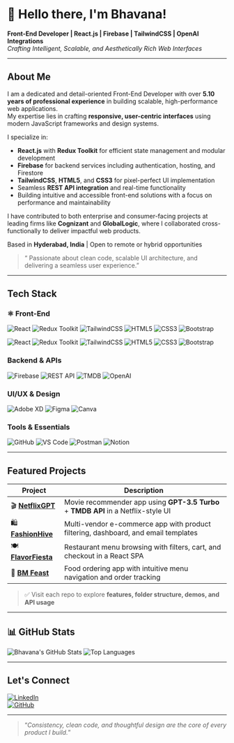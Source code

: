 # 👋 Hello there, I'm Bhavana!

 **Front-End Developer | React.js | Firebase | TailwindCSS | OpenAI Integrations**  
 *Crafting Intelligent, Scalable, and Aesthetically Rich Web Interfaces*

---

##  About Me

I am a dedicated and detail-oriented Front-End Developer with over **5.10 years of professional experience** in building scalable, high-performance web applications.  
My expertise lies in crafting **responsive, user-centric interfaces** using modern JavaScript frameworks and design systems.

I specialize in:
- **React.js** with **Redux Toolkit** for efficient state management and modular development  
- **Firebase** for backend services including authentication, hosting, and Firestore  
- **TailwindCSS**, **HTML5**, and **CSS3** for pixel-perfect UI implementation  
- Seamless **REST API integration** and real-time functionality  
- Building intuitive and accessible front-end solutions with a focus on performance and maintainability

I have contributed to both enterprise and consumer-facing projects at leading firms like **Cognizant** and **GlobalLogic**, where I collaborated cross-functionally to deliver impactful web products.

Based in **Hyderabad, India** | Open to remote or hybrid opportunities  

> “ Passionate about clean code, scalable UI architecture, and delivering a seamless user experience.”

---

##  Tech Stack

### ⚛️ Front-End
![React](https://img.shields.io/badge/-React-61DAFB?style=flat&logo=react)
![Redux Toolkit](https://img.shields.io/badge/-Redux_Toolkit-764ABC?style=flat&logo=redux)
![TailwindCSS](https://img.shields.io/badge/-TailwindCSS-38B2AC?style=flat&logo=tailwind-css)
![HTML5](https://img.shields.io/badge/-HTML5-E34F26?style=flat&logo=html5)
![CSS3](https://img.shields.io/badge/-CSS3-1572B6?style=flat&logo=css3)
![Bootstrap](https://img.shields.io/badge/-Bootstrap-563D7C?style=flat&logo=bootstrap)

![React](https://img.shields.io/badge/-React-61DAFB?style=flat&logo=react&logoColor=white)
![Redux Toolkit](https://img.shields.io/badge/-Redux%20Toolkit-764ABC?style=flat&logo=redux)
![TailwindCSS](https://img.shields.io/badge/-TailwindCSS-38B2AC?style=flat&logo=tailwind-css)
![HTML5](https://img.shields.io/badge/-HTML5-E34F26?style=flat&logo=html5&logoColor=white)
![CSS3](https://img.shields.io/badge/-CSS3-1572B6?style=flat&logo=css3)
![Bootstrap](https://img.shields.io/badge/-Bootstrap-563D7C?style=flat&logo=bootstrap)

###  Backend & APIs
![Firebase](https://img.shields.io/badge/-Firebase-FFCA28?style=flat&logo=firebase)
![REST API](https://img.shields.io/badge/-REST_API-6E6E6E?style=flat)
![TMDB](https://img.shields.io/badge/-TMDB_API-01B4E4?style=flat)
![OpenAI](https://img.shields.io/badge/-OpenAI-412991?style=flat&logo=openai)

###  UI/UX & Design
![Adobe XD](https://img.shields.io/badge/-Adobe_XD-FF61F6?style=flat&logo=adobe-xd)
![Figma](https://img.shields.io/badge/-Figma-F24E1E?style=flat&logo=figma)
![Canva](https://img.shields.io/badge/-Canva-00C4CC?style=flat&logo=canva)

###  Tools & Essentials
![GitHub](https://img.shields.io/badge/-GitHub-181717?style=flat&logo=github)
![VS Code](https://img.shields.io/badge/-VSCode-007ACC?style=flat&logo=visual-studio-code)
![Postman](https://img.shields.io/badge/-Postman-FF6C37?style=flat&logo=postman)
![Notion](https://img.shields.io/badge/-Notion-000000?style=flat&logo=notion)

---

##  Featured Projects

| Project | Description |
|--------|-------------|
| 🎬 [**NetflixGPT**](https://github.com/UrsrulyBhavana/Netflix-UI-with-OpenAI-GPT-Powered-Recommendations) | Movie recommender app using **GPT-3.5 Turbo** + **TMDB API** in a Netflix-style UI |
| 🛍️ [**FashionHive**](https://github.com/UrsrulyBhavana/FashionHive-Modern-Fashion-E-Commerce-Web-App) | Multi-vendor e-commerce app with product filtering, dashboard, and email templates |
| 🍽️ [**FlavorFiesta**](https://github.com/UrsrulyBhavana/FlavorFiesta-Food-Ordering-App) | Restaurant menu browsing with filters, cart, and checkout in a React SPA |
| 🍔 [**BM Feast**](https://github.com/UrsrulyBhavana/BM-Feast-Online-Delivery-App) | Food ordering app with intuitive menu navigation and order tracking |

> ✅ Visit each repo to explore **features, folder structure, demos, and API usage**

---

## 📊 GitHub Stats

![Bhavana's GitHub Stats](https://github-readme-stats.vercel.app/api?username=UrstrulyBhavana&show_icons=true&theme=radical&count_private=true)
![Top Languages](https://github-readme-stats.vercel.app/api/top-langs/?username=UrstrulyBhavana&layout=compact&theme=radical)

---

##  Let's Connect

[![LinkedIn](https://img.shields.io/badge/-LinkedIn-0A66C2?style=flat&logo=linkedin&logoColor=white)](https://linkedin.com/in/bhavana-bm)  
[![GitHub](https://img.shields.io/badge/-GitHub-181717?style=flat&logo=github)](https://github.com/UrstrulyBhavana)

---

> “*Consistency, clean code, and thoughtful design are the core of every product I build.*”
